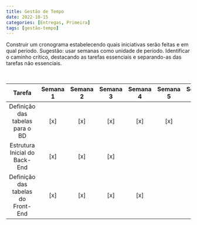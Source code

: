 ```yaml
---
title: Gestão de Tempo
date: 2022-10-15
categories: [Entregas, Primeira]
tags: [gestão-tempo]
---
```


Construir um cronograma estabelecendo quais iniciativas serão feitas e em qual período. Sugestão: usar semanas como unidade de período.
Identificar o caminho crítico, destacando as tarefas essenciais e separando-as das tarefas não essenciais.

<br />

<div align="center">

| Tarefa | Semana 1 | Semana 2 | Semana 3 | Semana 4 | Semana 5 | Semana 6 |
| :---: | :---: | :---: | :---: | :---: | :---: | :---: |
| Definição das tabelas para o BD | [x] | [x] | [x] | [x] | [x] |  |
| Estrutura Inicial do Back-End | [x] | [x] | [x] |  |  |  |
| Definição das tabelas do Front-End | [x] | [x] | [x] | [x] |  |  |

</div>